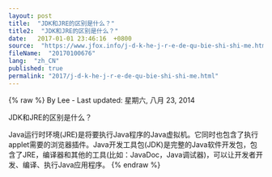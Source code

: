 ```yaml
---
layout: post
title:  "JDK和JRE的区别是什么？"
title2:  "JDK和JRE的区别是什么？"
date:   2017-01-01 23:46:16  +0800
source:  "https://www.jfox.info/j-d-k-he-j-r-e-de-qu-bie-shi-shi-me.html"
fileName:  "20170100676"
lang:  "zh_CN"
published: true
permalink: "2017/j-d-k-he-j-r-e-de-qu-bie-shi-shi-me.html"
---
```

{% raw %}
By Lee - Last updated: 星期六, 八月 23, 2014

JDK和JRE的区别是什么？

Java运行时环境(JRE)是将要执行Java程序的Java虚拟机。它同时也包含了执行applet需要的浏览器插件。Java开发工具包(JDK)是完整的Java软件开发包，包含了JRE，编译器和其他的工具(比如：JavaDoc，Java调试器)，可以让开发者开发、编译、执行Java应用程序。
{% endraw %}